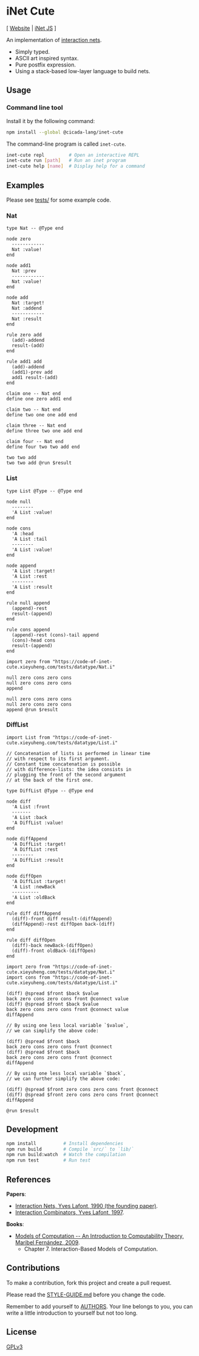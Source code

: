 # iNet Cute

[ [Website](https://inet.xieyuheng.com)
| [iNet JS](https://github.com/cicada-lang/inet-js) ]

An implementation of [interaction nets](https://en.wikipedia.org/wiki/Interaction_nets).

- Simply typed.
- ASCII art inspired syntax.
- Pure postfix expression.
- Using a stack-based low-layer language to build nets.

## Usage

### Command line tool

Install it by the following command:

```sh
npm install --global @cicada-lang/inet-cute
```

The command-line program is called `inet-cute`.

```sh
inet-cute repl         # Open an interactive REPL
inet-cute run [path]   # Run an inet program
inet-cute help [name]  # Display help for a command
```

## Examples

Please see [tests/](./tests) for some example code.

### Nat

```inet
type Nat -- @Type end

node zero
  ------------
  Nat :value!
end

node add1
  Nat :prev
  ------------
  Nat :value!
end

node add
  Nat :target!
  Nat :addend
  ------------
  Nat :result
end

rule zero add
  (add)-addend
  result-(add)
end

rule add1 add
  (add)-addend
  (add1)-prev add
  add1 result-(add)
end

claim one -- Nat end
define one zero add1 end

claim two -- Nat end
define two one one add end

claim three -- Nat end
define three two one add end

claim four -- Nat end
define four two two add end

two two add
two two add @run $result
```

### List

```inet
type List @Type -- @Type end

node null
  --------
  'A List :value!
end

node cons
  'A :head
  'A List :tail
  --------
  'A List :value!
end

node append
  'A List :target!
  'A List :rest
  --------
  'A List :result
end

rule null append
  (append)-rest
  result-(append)
end

rule cons append
  (append)-rest (cons)-tail append
  (cons)-head cons
  result-(append)
end

import zero from "https://code-of-inet-cute.xieyuheng.com/tests/datatype/Nat.i"

null zero cons zero cons
null zero cons zero cons
append

null zero cons zero cons
null zero cons zero cons
append @run $result
```

### DiffList

```inet
import List from "https://code-of-inet-cute.xieyuheng.com/tests/datatype/List.i"

// Concatenation of lists is performed in linear time
// with respect to its first argument.
// Constant time concatenation is possible
// with difference-lists: the idea consists in
// plugging the front of the second argument
// at the back of the first one.

type DiffList @Type -- @Type end

node diff
  'A List :front
  -------
  'A List :back
  'A DiffList :value!
end

node diffAppend
  'A DiffList :target!
  'A DiffList :rest
  --------
  'A DiffList :result
end

node diffOpen
  'A DiffList :target!
  'A List :newBack
  ----------
  'A List :oldBack
end

rule diff diffAppend
  (diff)-front diff result-(diffAppend)
  (diffAppend)-rest diffOpen back-(diff)
end

rule diff diffOpen
  (diff)-back newBack-(diffOpen)
  (diff)-front oldBack-(diffOpen)
end

import zero from "https://code-of-inet-cute.xieyuheng.com/tests/datatype/Nat.i"
import cons from "https://code-of-inet-cute.xieyuheng.com/tests/datatype/List.i"

(diff) @spread $front $back $value
back zero cons zero cons front @connect value
(diff) @spread $front $back $value
back zero cons zero cons front @connect value
diffAppend

// By using one less local variable `$value`,
// we can simplify the above code:

(diff) @spread $front $back
back zero cons zero cons front @connect
(diff) @spread $front $back
back zero cons zero cons front @connect
diffAppend

// By using one less local variable `$back`,
// we can further simplify the above code:

(diff) @spread $front zero cons zero cons front @connect
(diff) @spread $front zero cons zero cons front @connect
diffAppend

@run $result
```

## Development

```sh
npm install          # Install dependencies
npm run build        # Compile `src/` to `lib/`
npm run build:watch  # Watch the compilation
npm run test         # Run test
```

## References

**Papers**:

- [Interaction Nets, Yves Lafont, 1990 (the founding paper)](./docs/references/papers/1990-interaction-nets.pdf).
- [Interaction Combinators, Yves Lafont, 1997](./docs/references/papers/1997-interaction-combinators.pdf).

**Books**:

- [Models of Computation -- An Introduction to Computability Theory, Maribel Fernández, 2009](./docs/references/books/models-of-computation--maribel-fernández.pdf).
  - Chapter 7. Interaction-Based Models of Computation.

## Contributions

To make a contribution, fork this project and create a pull request.

Please read the [STYLE-GUIDE.md](STYLE-GUIDE.md) before you change the code.

Remember to add yourself to [AUTHORS](AUTHORS).
Your line belongs to you, you can write a little
introduction to yourself but not too long.

## License

[GPLv3](LICENSE)
